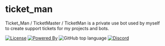 # ticket_man

Ticket_Man / TicketMaster / TicketMan is a private use bot used by myself to create support tickets for my projects and bots.

[![License](https://img.shields.io/badge/License-MIT-green?style=for-the-badge)](./LICENSE)
[![Powered By](https://img.shields.io/badge/Powered_by-py--cord_&amp;_Python-green?style=for-the-badge&logo=python)](https://github.com/Pycord-Development/pycord)
![GitHub top language](https://img.shields.io/github/languages/top/IotaSpencer/ticket_man?style=for-the-badge)
[![Discord](https://img.shields.io/discord/497246541053165570?style=for-the-badge)](https://discord.gg/nBB7K5y)